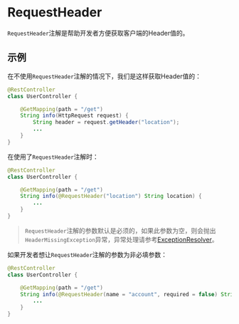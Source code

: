 # RequestHeader

`RequestHeader`注解是帮助开发者方便获取客户端的Header值的。

## 示例
在不使用`RequestHeader`注解的情况下，我们是这样获取Header值的：
```java
@RestController
class UserController {

    @GetMapping(path = "/get")
    String info(HttpRequest request) {
        String header = request.getHeader("location");
        ...
    }
}
```

在使用了`RequestHeader`注解时：
```java
@RestController
class UserController {

    @GetMapping(path = "/get")
    String info(@RequestHeader("location") String location) {
        ...
    }
}
```

> `RequestHeader`注解的参数默认是必须的，如果此参数为空，则会抛出`HeaderMissingException`异常，异常处理请参考[ExceptionResolver](../class/ExceptionResolver.md)。

如果开发者想让`RequestHeader`注解的参数为非必填参数：
```java
@RestController
class UserController {

    @GetMapping(path = "/get")
    String info(@RequestHeader(name = "account", required = false) String header) {
        ...
    }
}
```
